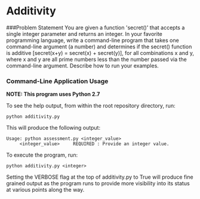 # Additivity 

###Problem Statement
You are given a function 'secret()' that accepts a single integer parameter and returns an integer. In your favorite programming language, write a command-line program that takes one command-line argument (a number) and determines if the secret() function is additive [secret(x+y) = secret(x) + secret(y)], for all combinations x and y, where x and y are all prime numbers less than the number passed via the command-line argument.  Describe how to run your examples.

### Command-Line Application Usage

**NOTE: This program uses Python 2.7**

To see the help output, from within the root repository directory, run:

```
python additivity.py
```

This will produce the following output:

```
Usage: python assessment.py <integer_value>
	 <integer_value>     REQUIRED : Provide an integer value.
```

To execute the program, run:

```
python additivity.py <integer>
```

Setting the VERBOSE flag at the top of additivity.py to True will produce fine grained output as the program runs to provide more visibility into its status at various points along the way.

